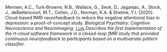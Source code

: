 Mennen, A.C., Turk-Browne, N.B., Wallace, G., Seok, D., Jaganjac, A., Stock, J., deBettencourt, M.T., Cohen, J.D., Norman, K.A. & Sheline, Y.I. (2020). Cloud-based fMRI neurofeedback to reduce the negative attentional bias in depression: a proof-of-concept study. *Biological Psychiatry: Cognitive Neuroscience and Neuroimaging.* [`link`](https://doi.org/10.1016/j.bpsc.2020.10.006)
*Describes the first implementation of the  rt-cloud software framework in a closed-loop fMRI study that provided continuous neurofeedback to participants based on a multivariate pattern classifier.*

